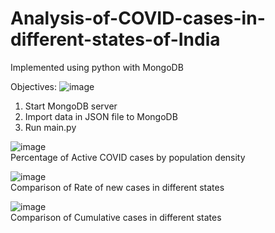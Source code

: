 # Analysis-of-COVID-cases-in-different-states-of-India

Implemented using python with MongoDB

Objectives:
![image](https://user-images.githubusercontent.com/7759342/123507424-e0c68380-d686-11eb-9990-fce6bfd040da.png)


1. Start MongoDB server
2. Import data in JSON file to MongoDB
3. Run main.py

![image](https://user-images.githubusercontent.com/7759342/123507701-76164780-d688-11eb-9f4e-7dcf9a479ac3.png)  
 Percentage of Active COVID cases by population density  
 
 
![image](https://user-images.githubusercontent.com/7759342/123507711-934b1600-d688-11eb-9cb4-5f8717d58bec.png)  
Comparison of Rate of new cases in different states  


![image](https://user-images.githubusercontent.com/7759342/123507728-af4eb780-d688-11eb-8521-110fba175ffc.png)  
Comparison of Cumulative cases in different states  

